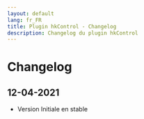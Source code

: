 ```yaml
---
layout: default
lang: fr_FR
title: Plugin hkControl - Changelog
description: Changelog du plugin hkControl
---
```


Changelog
=========

12-04-2021
----------------------

* Version Initiale en stable
